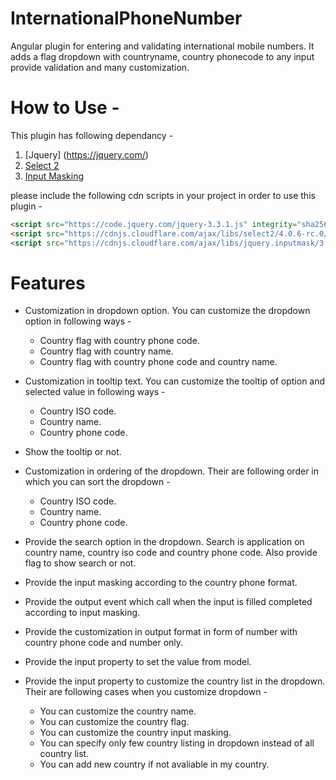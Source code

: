 # InternationalPhoneNumber

Angular plugin for entering and validating international mobile numbers. It adds a flag dropdown with countryname, country phonecode to any input provide validation and many customization.

# How to Use -
This plugin has following dependancy - 
1. [Jquery] (https://jquery.com/)
2. [Select 2](https://select2.org/)
3. [Input Masking](https://robinherbots.github.io/Inputmask/)

please include the following cdn scripts in your project in order to use this plugin -
```HTML
<script src="https://code.jquery.com/jquery-3.3.1.js" integrity="sha256-2Kok7MbOyxpgUVvAk/HJ2jigOSYS2auK4Pfzbm7uH60=" crossorigin="anonymous"></script>
<script src="https://cdnjs.cloudflare.com/ajax/libs/select2/4.0.6-rc.0/js/select2.min.js"></script>
<script src="https://cdnjs.cloudflare.com/ajax/libs/jquery.inputmask/3.3.4/jquery.inputmask.bundle.min.js"></script>
```


# Features
* Customization in dropdown option. You can customize the dropdown option in following ways -
   * Country flag with country phone code.
   * Country flag with country name.
   * Country flag with country phone code and country name.

* Customization in tooltip text. You can customize the tooltip of option and selected value in following ways -
   * Country ISO code.
   * Country name.
   * Country phone code.

* Show the tooltip or not.

* Customization in ordering of the dropdown. Their are following order in which you can sort the dropdown -
   * Country ISO code.
   * Country name.
   * Country phone code.

* Provide the search option in the dropdown. Search is application on country name, country iso code and country phone code. Also provide flag to show search or not.

* Provide the input masking according to the country phone format.

* Provide the output event which call when the input is filled completed according to input masking.

* Provide the customization in output format in form of number with country phone code and number only.

* Provide the input property to set the value from model.

* Provide the input property to customize the country list in the dropdown. Their are following cases when you customize dropdown -
    * You can customize the country name.
    * You can customize the country flag.
    * You can customize the country input masking.
    * You can specify only few country listing in dropdown instead of all country list.
    * You can add new country if not avaliable in my country.




